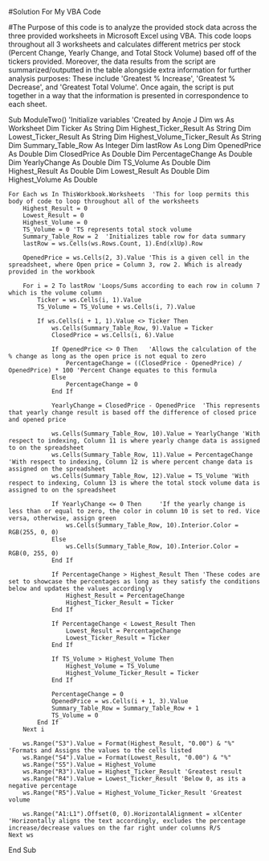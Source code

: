 #Solution For My VBA Code

#The Purpose of this code is to analyze the provided stock data across the three provided worksheets in Microsoft Excel using VBA. This code loops throughout all 3 worksheets and calculates different metrics per stock (Percent Change, Yearly Change, and Total Stock Volume) based off of the tickers provided. Moreover, the data results from the script are summarized/outputted in the table alongside extra information for further analysis purposes: These include 'Greatest % Increase', 'Greatest % Decrease', and 'Greatest Total Volume'. Once again, the script is put together in a way that the information is presented in correspondence to each sheet.





















Sub ModuleTwo() 'Initialize variables 'Created by Anoje J
    Dim ws As Worksheet
    Dim Ticker As String
    Dim Highest_Ticker_Result As String
    Dim Lowest_Ticker_Result As String
    Dim Highest_Volume_Ticker_Result As String
    Dim Summary_Table_Row As Integer
    Dim lastRow As Long
    Dim OpenedPrice As Double
    Dim ClosedPrice As Double
    Dim PercentageChange As Double
    Dim YearlyChange As Double
    Dim TS_Volume As Double
    Dim Highest_Result As Double
    Dim Lowest_Result As Double
    Dim Highest_Volume As Double

    For Each ws In ThisWorkbook.Worksheets  'This for loop permits this body of code to loop throughout all of the worksheets
        Highest_Result = 0
        Lowest_Result = 0
        Highest_Volume = 0
        TS_Volume = 0 'TS represents total stock volume
        Summary_Table_Row = 2  'Initializes table row for data summary
        lastRow = ws.Cells(ws.Rows.Count, 1).End(xlUp).Row

        OpenedPrice = ws.Cells(2, 3).Value 'This is a given cell in the spreadsheet, where Open price = Column 3, row 2. Which is already provided in the workbook
        
        For i = 2 To lastRow 'Loops/Sums according to each row in column 7 which is the volume column
            Ticker = ws.Cells(i, 1).Value
            TS_Volume = TS_Volume + ws.Cells(i, 7).Value

            If ws.Cells(i + 1, 1).Value <> Ticker Then
                ws.Cells(Summary_Table_Row, 9).Value = Ticker
                ClosedPrice = ws.Cells(i, 6).Value

                If OpenedPrice <> 0 Then   'Allows the calculation of the % change as long as the open price is not equal to zero
                    PercentageChange = ((ClosedPrice - OpenedPrice) / OpenedPrice) * 100 'Percent Change equates to this formula
                Else
                    PercentageChange = 0
                End If

                YearlyChange = ClosedPrice - OpenedPrice  'This represents that yearly change result is based off the difference of closed price and opened price

                ws.Cells(Summary_Table_Row, 10).Value = YearlyChange 'With respect to indexing, Column 11 is where yearly change data is assigned to on the spreadsheet
                ws.Cells(Summary_Table_Row, 11).Value = PercentageChange 'With respect to indexing, Column 12 is where percent change data is assigned on the spreadsheet
                ws.Cells(Summary_Table_Row, 12).Value = TS_Volume 'With respect to indexing, Column 13 is where the total stock volume data is assigned to on the spreadsheet

                If YearlyChange <= 0 Then     'If the yearly change is less than or equal to zero, the color in column 10 is set to red. Vice versa, otherwise, assign green
                    ws.Cells(Summary_Table_Row, 10).Interior.Color = RGB(255, 0, 0)
                Else
                    ws.Cells(Summary_Table_Row, 10).Interior.Color = RGB(0, 255, 0)
                End If

                If PercentageChange > Highest_Result Then 'These codes are set to showcase the percentages as long as they satisfy the conditions below and updates the values accordingly
                    Highest_Result = PercentageChange
                    Highest_Ticker_Result = Ticker
                End If

                If PercentageChange < Lowest_Result Then
                    Lowest_Result = PercentageChange
                    Lowest_Ticker_Result = Ticker
                End If

                If TS_Volume > Highest_Volume Then
                    Highest_Volume = TS_Volume
                    Highest_Volume_Ticker_Result = Ticker
                End If

                PercentageChange = 0
                OpenedPrice = ws.Cells(i + 1, 3).Value
                Summary_Table_Row = Summary_Table_Row + 1
                TS_Volume = 0
            End If
        Next i

        ws.Range("S3").Value = Format(Highest_Result, "0.00") & "%"  'Formats and Assigns the values to the cells listed
        ws.Range("S4").Value = Format(Lowest_Result, "0.00") & "%"
        ws.Range("S5").Value = Highest_Volume
        ws.Range("R3").Value = Highest_Ticker_Result 'Greatest result
        ws.Range("R4").Value = Lowest_Ticker_Result 'Below 0, as its a negative percentage
        ws.Range("R5").Value = Highest_Volume_Ticker_Result 'Greatest volume

        ws.Range("A1:L1").Offset(0, 0).HorizontalAlignment = xlCenter 'Horizontally aligns the text accordingly, excludes the percentage increase/decrease values on the far right under columns R/S
    Next ws
End Sub
